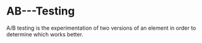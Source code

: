 # AB---Testing
A/B testing is the experimentation of two versions of an element in order to determine which works better. 
